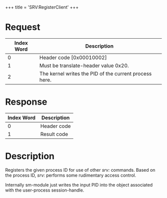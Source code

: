 +++
title = 'SRV:RegisterClient'
+++

# Request

| Index Word | Description                                            |
|------------|--------------------------------------------------------|
| 0          | Header code \[0x00010002\]                             |
| 1          | Must be translate-header value 0x20.                   |
| 2          | The kernel writes the PID of the current process here. |

# Response

| Index Word | Description |
|------------|-------------|
| 0          | Header code |
| 1          | Result code |

# Description

Registers the given process ID for use of other *srv:* commands. Based
on the process ID, *srv:* performs some rudimentary access control.

Internally sm-module just writes the input PID into the object
associated with the user-process session-handle.